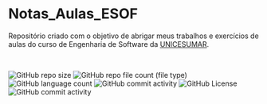# Notas_Aulas_ESOF
Repositório criado com o objetivo de abrigar meus trabalhos e exercícios de aulas do curso de Engenharia de Software da [UNICESUMAR](https://www.unicesumar.edu.br/).

<br />

![GitHub repo size](https://img.shields.io/github/repo-size/rcDeveloping/concessaoFlorestal)
![GitHub repo file count (file type)](https://img.shields.io/github/directory-file-count/rcDeveloping/concessaoFlorestal)
![GitHub language count](https://img.shields.io/github/languages/count/rcDeveloping/concessaoFlorestal)
![GitHub commit activity](https://img.shields.io/github/commit-activity/t/rcDeveloping/concessaoFlorestal)
![GitHub License](https://img.shields.io/github/license/rcDeveloping/concessaoFlorestal)
![GitHub commit activity](https://img.shields.io/github/commit-activity/m/rcDeveloping/Notas_Aulas_ESOF)
